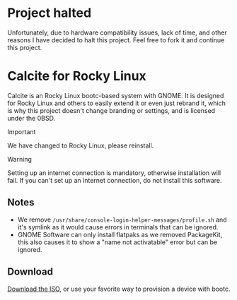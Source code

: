 # Project halted
Unfortunately, due to hardware compatibility issues, lack of time, and other reasons I have decided to halt this project. Feel free to fork it and continue this project.

# Calcite for Rocky Linux

Calcite is an Rocky Linux bootc-based system with GNOME. It is designed for Rocky Linux and others to easily extend it or even just rebrand it, which is why this project doesn't change branding or settings, and is licensed under the 0BSD.

> [!IMPORTANT]  
> We have changed to Rocky Linux, please reinstall.

> [!WARNING]
> Setting up an internet connection is mandatory, otherwise installation will fail. If you can't set up an internet connection, do not install this software.

## Notes

- We remove `/usr/share/console-login-helper-messages/profile.sh` and it's symlink as it would cause errors in terminals that can be ignored.
- GNOME Software can only install flatpaks as we removed PackageKit, this also causes it to show a "name not activatable" error but can be ignored.

## Download

[Download the ISO](https://github.com/charles8191/calcite/releases/latest/download/9.iso), or use your favorite way to provision a device with bootc.

